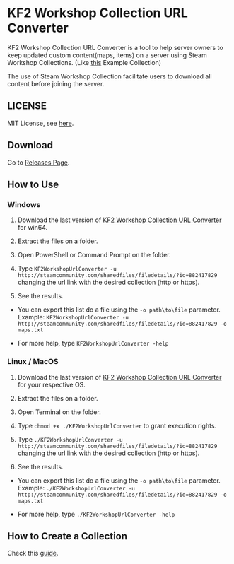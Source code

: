 # KF2 Workshop Collection URL Converter

KF2 Workshop Collection URL Converter is a tool to help server owners to keep updated custom content(maps, items) on a server using Steam Workshop Collections. (Like [this](https://steamcommunity.com/sharedfiles/filedetails/?id=882417829 "Example Collection") Example Collection)

The use of Steam Workshop Collection facilitate users to download all content before joining the server.

## LICENSE

MIT License, see [here](https://github.com/DouglasAntunes/KF2-Workshop-Collection-URL-Converter/blob/master/LICENSE "MIT License").

## Download

Go to [Releases Page](https://github.com/DouglasAntunes/KF2-Workshop-Collection-URL-Converter/releases "Releases Page").

## How to Use

### Windows

1. Download the last version of [KF2 Workshop Collection URL Converter](https://github.com/DouglasAntunes/KF2-Workshop-Collection-URL-Converter/releases "Releases Page") for win64.

2. Extract the files on a folder.

3. Open PowerShell or Command Prompt on the folder.

4. Type ```KF2WorkshopUrlConverter -u http://steamcommunity.com/sharedfiles/filedetails/?id=882417829``` changing the url link with the desired collection (http or https).

5. See the results.

- You can export this list do a file using the ```-o path\to\file``` parameter.
Example: ```KF2WorkshopUrlConverter -u http://steamcommunity.com/sharedfiles/filedetails/?id=882417829 -o maps.txt```

- For more help, type ```KF2WorkshopUrlConverter -help```

### Linux / MacOS

1. Download the last version of [KF2 Workshop Collection URL Converter](https://github.com/DouglasAntunes/KF2-Workshop-Collection-URL-Converter/releases "Releases Page") for your respective OS.

2. Extract the files on a folder.

3. Open Terminal on the folder.

4. Type ```chmod +x ./KF2WorkshopUrlConverter``` to grant execution rights.

5. Type ```./KF2WorkshopUrlConverter -u http://steamcommunity.com/sharedfiles/filedetails/?id=882417829``` changing the url link with the desired collection (http or https).

6. See the results.

- You can export this list do a file using the ```-o path\to\file``` parameter.
Example: ```./KF2WorkshopUrlConverter -u http://steamcommunity.com/sharedfiles/filedetails/?id=882417829 -o maps.txt```

- For more help, type ```./KF2WorkshopUrlConverter -help```

## How to Create a Collection

Check this [guide](https://github.com/DouglasAntunes/KF2-Workshop-Collection-URL-Converter/blob/master/HowToCreateACollection.md "Guide").

